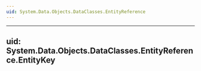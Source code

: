 ```yaml
---
uid: System.Data.Objects.DataClasses.EntityReference
---
```


---
uid: System.Data.Objects.DataClasses.EntityReference.EntityKey
---
